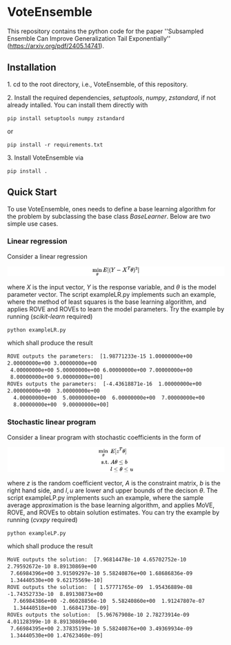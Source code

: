 # VoteEnsemble

This repository contains the python code for the paper ''Subsampled Ensemble Can Improve Generalization Tail Exponentially'' (https://arxiv.org/pdf/2405.14741).


## Installation
1.&nbsp;cd to the root directory, i.e., VoteEnsemble,  of this repository.

2.&nbsp;Install the required dependencies, *setuptools*, *numpy*, *zstandard*, if not already intalled. You can install them directly with
```
pip install setuptools numpy zstandard
```
or
```
pip install -r requirements.txt
```

3.&nbsp;Install VoteEnsemble via
```
pip install .
```
## Quick Start
To use VoteEnsemble, ones needs to define a base learning algorithm for the problem by subclassing the base class *BaseLearner*. Below are two simple use cases.
### Linear regression
Consider a linear regression
<!-- $$
\min_{\theta} E[(Y - X^T\theta)^2]
$$ -->

![Equation](./images/LR.png)

where $X$ is the input vector, $Y$ is the response variable, and $\theta$ is the model parameter vector. The script exampleLR.py implements such an example, where the method of least squares is the base learning algorithm, and applies $\mathsf{ROVE}$ and $\mathsf{ROVEs}$ to learn the model parameters. Try the example by running (*scikit-learn* required)
```
python exampleLR.py
```
which shall produce the result
```
ROVE outputs the parameters:  [1.98771233e-15 1.00000000e+00 2.00000000e+00 3.00000000e+00
 4.00000000e+00 5.00000000e+00 6.00000000e+00 7.00000000e+00
 8.00000000e+00 9.00000000e+00]
ROVEs outputs the parameters:  [-4.43618871e-16  1.00000000e+00  2.00000000e+00  3.00000000e+00
  4.00000000e+00  5.00000000e+00  6.00000000e+00  7.00000000e+00
  8.00000000e+00  9.00000000e+00]
```
### Stochastic linear program
Consider a linear program with stochastic coefficients in the form of
<!-- $$
\begin{align*}
\min_{\theta}\  &E[z^T\theta]\\
\text{s.t.}\ &A\theta \leq b\\
&l \leq \theta \leq u
\end{align*}
$$ -->

![Equation](./images/LP.png)

where $z$ is the random coefficient vector, $A$ is the constraint matrix, $b$ is the right hand side, and $l,u$ are lower and upper bounds of the decison $\theta$. The script exampleLP.py implements such an example, where the sample average approximation is the base learning algorithm, and applies $\mathsf{MoVE}$, $\mathsf{ROVE}$, and $\mathsf{ROVEs}$ to obtain solution estimates. You can try the example by running (*cvxpy* required)
```
python exampleLP.py
```
which shall produce the result
```
MoVE outputs the solution:  [7.96814478e-10 4.65702752e-10 2.79592672e-10 8.89130869e+00
 7.66984396e+00 3.91509297e-10 5.58240876e+00 1.68686836e-09
 1.34440530e+00 9.62175569e-10]
ROVE outputs the solution:  [ 1.57771765e-09  1.95436889e-08 -1.74352733e-10  8.89130873e+00
  7.66984386e+00 -2.06028856e-10  5.58240860e+00  1.91247807e-07
  1.34440518e+00  1.66841730e-09]
ROVEs outputs the solution:  [5.96767908e-10 2.78273914e-09 4.01128399e-10 8.89130869e+00
 7.66984395e+00 2.37835199e-10 5.58240876e+00 3.49369934e-09
 1.34440530e+00 1.47623460e-09]
```
